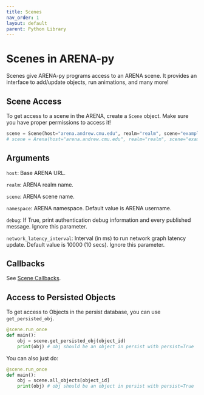 ```yaml
---
title: Scenes
nav_order: 1
layout: default
parent: Python Library
---
```


# Scenes in ARENA-py

Scenes give ARENA-py programs access to an ARENA scene. It provides an interface to add/update objects, run animations, and many more!

## Scene Access
To get access to a scene in the ARENA, create a `Scene` object. Make sure you have proper permissions to access it!
```python
scene = Scene(host="arena.andrew.cmu.edu", realm="realm", scene="example")
# scene = Arena(host="arena.andrew.cmu.edu", realm="realm", scene="example") works too
```

## Arguments
`host`: Base ARENA URL.

`realm`: ARENA realm name.

`scene`: ARENA scene name.

`namespace`: ARENA namespace. Default value is ARENA username.

`debug`: If True, print authentication debug information and every published message. Ignore this parameter.

`network_latency_interval`: Interval (in ms) to run network graph latency update. Default value is 10000 (10 secs). Ignore this parameter.

## Callbacks
See [Scene Callbacks](callbacks.md).

## Access to Persisted Objects
To get access to Objects in the persist database, you can use `get_persisted_obj`.
```python
@scene.run_once
def main():
    obj = scene.get_persisted_obj(object_id)
    print(obj) # obj should be an object in persist with persist=True
```

You can also just do:
```python
@scene.run_once
def main():
    obj = scene.all_objects[object_id]
    print(obj) # obj should be an object in persist with persist=True
```

